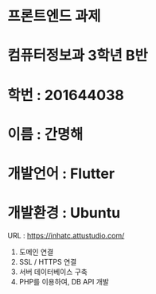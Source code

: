 # 프론트엔드 과제
# 컴퓨터정보과 3학년 B반
# 학번 : 201644038
# 이름 : 간명해
# 개발언어 : Flutter
# 개발환경 : Ubuntu

URL : https://inhatc.attustudio.com/

1. 도메인 연결
2. SSL / HTTPS 연결
3. 서버 데이터베이스 구축
4. PHP를 이용하여, DB API 개발
